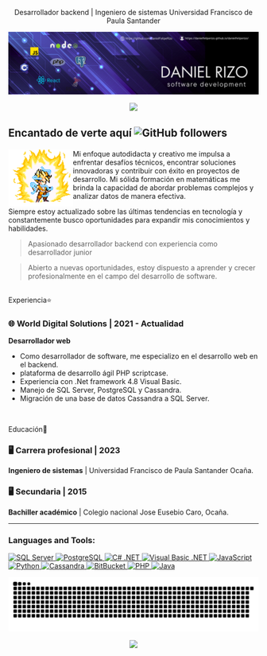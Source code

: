 <p align="center">Desarrollador backend | Ingeniero de sistemas Universidad Francisco de Paula Santander</p>

![Banner](assets/banner-daniel.png)
<p align="center" style="color: white;">
    <img src="https://profile-counter.glitch.me/DanielFelipeRizo/count.svg" />
</p>

<h2>
  
  Encantado de verte aquí 
  ![GitHub followers](https://img.shields.io/github/followers/DanielFelipeRizo) 
</h2>


<img align="left" src="assets/ZMQt.gif" width="130" />
<p>Mi enfoque autodidacta y creativo me impulsa a enfrentar desafíos técnicos, encontrar soluciones innovadoras y contribuir con éxito en proyectos de desarrollo. Mi sólida formación en matemáticas me brinda la capacidad de abordar problemas complejos y analizar datos de manera efectiva.</p>
<p>Siempre estoy actualizado sobre las últimas tendencias en tecnología y constantemente busco oportunidades para expandir mis conocimientos y habilidades.</p>


> Apasionado desarrollador backend con experiencia como desarrollador junior

> Abierto a nuevas oportunidades, estoy dispuesto a aprender y crecer profesionalmente en el campo del desarrollo de software.

##

Experiencia⭐
### 🌐 World Digital Solutions | 2021 - Actualidad
**Desarrollador web**

- Como desarrollador de software, me especializo en el desarrollo web en el backend.
- plataforma de desarrollo ágil PHP scriptcase. 
- Experiencia con .Net framework 4.8 Visual Basic.
- Manejo de SQL Server, PostgreSQL y Cassandra.
- Migración de una base de datos Cassandra a SQL Server.

</br>

Educación📝
### 🖥 Carrera profesional | 2023
**Ingeniero de sistemas** |
Universidad Francisco de Paula Santander Ocaña.

### 🖥 Secundaria | 2015
**Bachiller académico** |
Colegio nacional Jose Eusebio Caro, Ocaña.


---


<h3 align="left">Languages and Tools:</h3>
<p align="left">
    <a href="https://www.microsoft.com/en-us/sql-server" target="_blank" title="SQL Server">
        <img src="https://img.icons8.com/color/48/000000/microsoft-sql-server.png" alt="SQL Server" width="40" height="40" />
    </a>
    <a href="https://www.postgresql.org/" target="_blank" title="PostgreSQL">
        <img src="https://cdn.jsdelivr.net/gh/devicons/devicon/icons/postgresql/postgresql-original.svg" alt="PostgreSQL" width="40" height="40" />
    </a>
    <a href="https://docs.microsoft.com/en-us/dotnet/csharp/" target="_blank" title="C# .NET">
        <img src="https://img.icons8.com/color/48/000000/c-sharp-logo.png" alt="C# .NET" width="40" height="40" />
    </a>
    <a href="https://docs.microsoft.com/en-us/dotnet/visual-basic/" target="_blank" title="Visual Basic .NET">
        <img src="https://img.icons8.com/color/48/000000/visual-studio.png" alt="Visual Basic .NET" width="40" height="40" />
    </a>
    <a href="https://www.javascript.com/" target="_blank" title="JavaScript">
        <img src="https://img.icons8.com/color/48/000000/javascript.png" alt="JavaScript" width="40" height="40" />
    </a>
    <a href="https://www.python.org/" target="_blank" title="Python">
        <img src="https://img.icons8.com/color/48/000000/python.png" alt="Python" width="40" height="40" />
    </a>
    <a href="http://cassandra.apache.org/" target="_blank" title="Cassandra">
        <img src="https://www.vectorlogo.zone/logos/apache_cassandra/apache_cassandra-icon.svg" alt="Cassandra" width="40" height="40" />
    </a>
    <a href="https://bitbucket.org/product/" target="_blank" title="BitBucket">
        <img src="https://img.icons8.com/color/48/000000/bitbucket.png" alt="BitBucket" width="40" height="40" />
    </a>
    <a href="https://www.php.net/" target="_blank" title="PHP">
        <img src="https://img.icons8.com/officel/48/000000/php-logo.png" alt="PHP" width="40" height="40" />
    </a>
    <a href="https://www.java.com/" target="_blank" title="Java">
        <img src="https://img.icons8.com/color/48/000000/java-coffee-cup-logo.png" alt="Java" width="40" height="40" />
    </a>
</p>



<p align = "center">
   <img src = "https://github.com/7oSkaaa/7oSkaaa/blob/output/github-contribution-grid-snake.svg?" alt = "Snake Game"/>
</p>

<p align="center">
  <img src="https://github-readme-streak-stats.herokuapp.com?user=DanielFelipeRizo&theme=tokyonight&hide_border=true&background=FFFFFF00">
</p>
